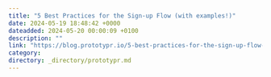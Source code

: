 ```yaml
---
title: "5 Best Practices for the Sign-up Flow (with examples!)"
date: 2024-05-19 18:48:42 +0000
dateadded: 2024-05-20 00:00:09 +0100
description: ""
link: "https://blog.prototypr.io/5-best-practices-for-the-sign-up-flow-with-examples-f55832edc8a3?source=rss----eb297ea1161a---4"
category:
directory: _directory/prototypr.md
---
```


